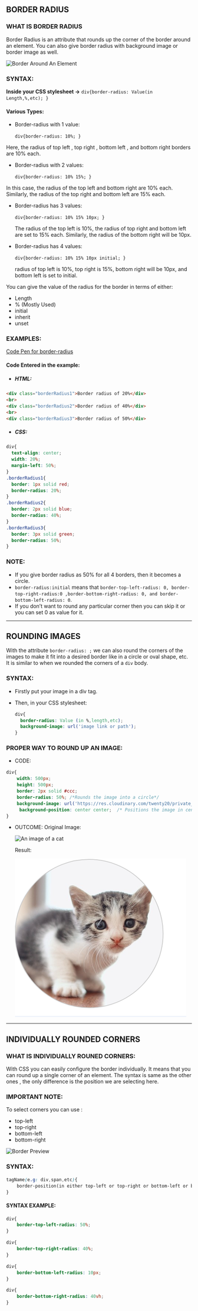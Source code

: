 ## **BORDER  RADIUS**

### WHAT IS BORDER RADIUS

Border Radius is an attribute that rounds up the corner of the border around an element. You can also give border radius with background image or border image as well.


![Border Around An Element](https://codedocu.com/Daten/Images/2/Image_1736_1.jpg) 

### SYNTAX:

**Inside your CSS stylesheet ->**
```div{border-radius: Value(in Length,%,etc); }```

#### Various Types:
* Border-radius with 1 value:
 
  ```div{border-radius: 10%; }```

Here, the radius of top left , top right , bottom left , and bottom right borders are 10% each.


* Border-radius with 2 values:
 
  ```div{border-radius: 10% 15%; }```

In this case, the radius of the top left and bottom right are 10% each. Similarly, the radius of the top right and bottom left are 15% each.


* Border-radius has 3 values:
 
  ```div{border-radius: 10% 15% 10px; }```

  The radius of the top left is 10%, the radius of top right and bottom left are set to 15% each. Similarly, the radius of the bottom right will be 10px.


* Border-radius has 4 values:
  
  ```div{border-radius: 10% 15% 10px initial; }```

  radius of top left is 10%, top right is 15%, bottom right will be 10px, and bottom left is set to initial.

You can give the value of the radius for the border in terms of  either:

* Length
* % (Mostly Used)
* initial
* inherit
* unset

### EXAMPLES:

[Code Pen for border-radius](https://codepen.io/abhi-2024/pen/wvqeOJv)

#### Code Entered in the example:

* ##### HTML:
```html
<div class="borderRadius1">Border radius of 20%</div>
<br>
<div class="borderRadius2">Border radius of 40%</div>
<br>
<div class="borderRadius3">Border radius of 50%</div>
```
* ##### CSS:
```css
div{
  text-align: center;
  width: 20%;
  margin-left: 50%;
}
.borderRadius1{
  border: 1px solid red;
  border-radius: 20%;
}
.borderRadius2{
  border: 2px solid blue;
  border-radius: 40%;
}
.borderRadius3{
  border: 3px solid green;
  border-radius: 50%;
}
```

### NOTE:

* If you give border radius as 50% for all 4 borders, then it becomes a circle.
* ```border-radius:initial``` means that ```border-top-left-radius: 0, border-top-right-radius:0 ,border-bottom-right-radius: 0, and border-bottom-left-radius: 0```.
* If you don’t want to round any particular corner then you can skip it or you can set 0 as value for it.


<hr>


## **ROUNDING IMAGES**

With the attribute ``` border-radius: ; ``` we can also round the corners of the images to make it fit into a desired border like in a circle or oval shape, etc. It is similar to when we rounded the corners of a `div` body.

### SYNTAX:

* Firstly put your image in a div tag.
* Then, in your CSS stylesheet:
   
   ```CSS
   div{
     border-radius: Value (in %,length,etc);
     background-image: url('image link or path');
   }

   ```

### PROPER WAY TO ROUND UP AN IMAGE:
* CODE:
```css
div{
    width: 500px;
    height: 500px;
    border: 2px solid #ccc;
    border-radius: 50%; /*Rounds the image into a circle*/
    background-image: url('https://res.cloudinary.com/twenty20/private_images/t_standard-fit/photosp/8cc06a0a-966d-4a08-87ac-5752020312a1/stock-photo-animal-pets-cat-cute-kitten-pet-beautiful-kitty-8cc06a0a-966d-4a08-87ac-5752020312a1.jpg');
     background-position: center center;  /* Positions the image in center */
}
```
* OUTCOME:
   Original Image:

    ![An image of a cat](https://res.cloudinary.com/twenty20/private_images/t_standard-fit/photosp/8cc06a0a-966d-4a08-87ac-5752020312a1/stock-photo-animal-pets-cat-cute-kitten-pet-beautiful-kitty-8cc06a0a-966d-4a08-87ac-5752020312a1.jpg)
    
    Result:

   ![An image of a cat (Rouned)](2021-11-05-20-43-03.png)


<hr>


## **INDIVIDUALLY ROUNDED CORNERS**

### WHAT IS INDIVIDUALLY ROUNED CORNERS:

With CSS you can easily configure the border individually. It means that you can round up a single corner of an element. The syntax is same as the other ones , the only difference is the position we are selecting here. 

### IMPORTANT NOTE:

To select corners you can use :
- top-left
- top-right
- bottom-left
- bottom-right

![Border Preview](https://mgearon.com/wp-content/uploads/2020/07/css-border-radius.png)

### SYNTAX:
```css
tagName(e.g: div,span,etc){
    border-position(in either top-left or top-right or bottom-left or bottom-right)-radius: value(in Length,%,etc);
}
```
#### SYNTAX EXAMPLE:
```css
div{
    border-top-left-radius: 50%;
}
```
```css
div{
    border-top-right-radius: 40%;
}
```
```css
div{
    border-bottom-left-radius: 10px;
}
```
```css
div{
    border-bottom-right-radius: 40vh;
}
```
